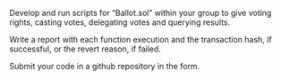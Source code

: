 Develop and run scripts for “Ballot.sol” within your group to give voting rights, casting votes, delegating votes and querying results.

Write a report with each function execution and the transaction hash, if successful, or the revert reason, if failed.

Submit your code in a github repository in the form.
